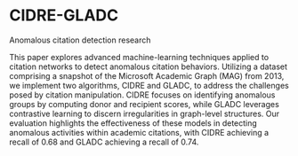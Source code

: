 # CIDRE-GLADC
Anomalous citation detection research

This paper explores advanced machine-learning techniques applied to citation networks to detect anomalous citation behaviors. Utilizing a dataset comprising a snapshot of the Microsoft Academic Graph (MAG) from 2013, we implement two algorithms, CIDRE and GLADC, to address the challenges posed by citation manipulation. CIDRE focuses on identifying anomalous groups by computing donor and recipient scores, while GLADC leverages contrastive learning to discern irregularities in graph-level structures. Our evaluation highlights the effectiveness of these models in detecting anomalous activities within academic citations, with CIDRE achieving a recall of 0.68 and GLADC achieving a recall of 0.74.
